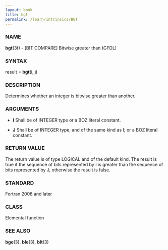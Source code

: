 ```yaml
---
layout: book
title: bgt
permalink: /learn/intrinsics/BGT
---
```

### NAME

__bgt__(3f) - \[BIT COMPARE\] Bitwise greater than
(GFDL)

### SYNTAX

result = __bgt__(i, j)

### DESCRIPTION

Determines whether an integer is bitwise greater than another.

### ARGUMENTS

  - __I__
    Shall be of INTEGER type or a BOZ literal constant.

  - __J__
    Shall be of INTEGER type, and of the same kind as I; or a BOZ
    literal constant.

### RETURN VALUE

The return value is of type LOGICAL and of the default kind. The result
is true if the sequence of bits represented by I is greater than the
sequence of bits represented by J, otherwise the result is false.

### STANDARD

Fortran 2008 and later

### CLASS

Elemental function

### SEE ALSO

__bge__(3), __ble__(3), __blt__(3)
